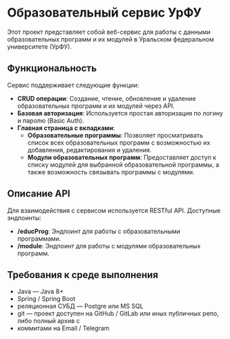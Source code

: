 # Образовательный сервис УрФУ

Этот проект представляет собой веб-сервис для работы с данными образовательных программ и их модулей в Уральском федеральном университете (УрФУ).

## Функциональность

Сервис поддерживает следующие функции:

- **CRUD операции**: Создание, чтение, обновление и удаление образовательных программ и их модулей через API.
- **Базовая авторизация**: Используется простая авторизация по логину и паролю (Basic Auth).
- **Главная страница с вкладками**:
  - **Образовательные программы**: Позволяет просматривать список всех образовательных программ с возможностью их добавления, редактирования и удаления.
  - **Модули образовательных программ**: Предоставляет доступ к списку модулей для выбранной образовательной программы, а также возможность связывать программы с модулями.

## Описание API

Для взаимодействия с сервисом используется RESTful API. Доступные эндпоинты:

- **/educProg**: Эндпоинт для работы с образовательными программами.
- **/module**: Эндпоинт для работы с модулями образовательных программ.


## Требования к среде выполнения

- Java — Java 8+
- Spring / Spring Boot
- реляционная СУБД — Postgre или MS SQL
- git — проект доступен на GitHub / GitLab или иных публичных репо, либо полный архив с
- коммитами на Email / Telegram
